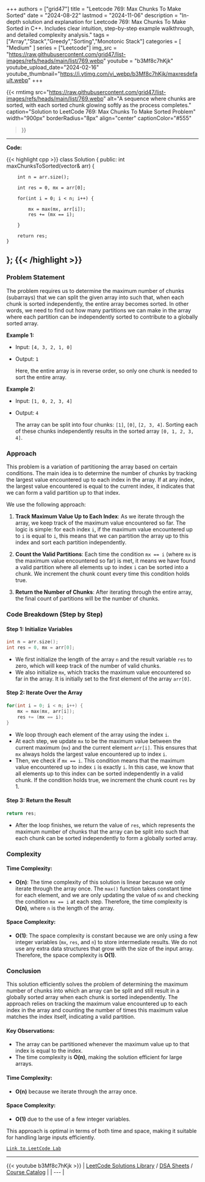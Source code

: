 
+++
authors = ["grid47"]
title = "Leetcode 769: Max Chunks To Make Sorted"
date = "2024-08-22"
lastmod = "2024-11-06"
description = "In-depth solution and explanation for Leetcode 769: Max Chunks To Make Sorted in C++. Includes clear intuition, step-by-step example walkthrough, and detailed complexity analysis."
tags = ["Array","Stack","Greedy","Sorting","Monotonic Stack"]
categories = [
    "Medium"
]
series = ["Leetcode"]
img_src = "https://raw.githubusercontent.com/grid47/list-images/refs/heads/main/list/769.webp"
youtube = "b3Mf8c7hKjk"
youtube_upload_date="2024-02-16"
youtube_thumbnail="https://i.ytimg.com/vi_webp/b3Mf8c7hKjk/maxresdefault.webp"
+++


{{< rmtimg 
    src="https://raw.githubusercontent.com/grid47/list-images/refs/heads/main/list/769.webp" 
    alt="A sequence where chunks are sorted, with each sorted chunk glowing softly as the process completes."
    caption="Solution to LeetCode 769: Max Chunks To Make Sorted Problem"
    width="900px"
    borderRadius="8px"
    align="center" 
    captionColor="#555"
>}}
---
**Code:**

{{< highlight cpp >}}
class Solution {
public:
    int maxChunksToSorted(vector<int>& arr) {
        
        int n = arr.size();

        int res = 0, mx = arr[0];

        for(int i = 0; i < n; i++) {
            
            mx = max(mx, arr[i]);
            res += (mx == i);
            
        }
        
        return res;
    }
};
{{< /highlight >}}
---

### Problem Statement

The problem requires us to determine the maximum number of chunks (subarrays) that we can split the given array into such that, when each chunk is sorted independently, the entire array becomes sorted. In other words, we need to find out how many partitions we can make in the array where each partition can be independently sorted to contribute to a globally sorted array.

**Example 1:**

- Input: `[4, 3, 2, 1, 0]`
- Output: `1`
  
  Here, the entire array is in reverse order, so only one chunk is needed to sort the entire array.

**Example 2:**

- Input: `[1, 0, 2, 3, 4]`
- Output: `4`
  
  The array can be split into four chunks: `[1]`, `[0]`, `[2, 3, 4]`. Sorting each of these chunks independently results in the sorted array `[0, 1, 2, 3, 4]`.

### Approach

This problem is a variation of partitioning the array based on certain conditions. The main idea is to determine the number of chunks by tracking the largest value encountered up to each index in the array. If at any index, the largest value encountered is equal to the current index, it indicates that we can form a valid partition up to that index.

We use the following approach:

1. **Track Maximum Value Up to Each Index**: As we iterate through the array, we keep track of the maximum value encountered so far. The logic is simple: for each index `i`, if the maximum value encountered up to `i` is equal to `i`, this means that we can partition the array up to this index and sort each partition independently.

2. **Count the Valid Partitions**: Each time the condition `mx == i` (where `mx` is the maximum value encountered so far) is met, it means we have found a valid partition where all elements up to index `i` can be sorted into a chunk. We increment the chunk count every time this condition holds true.

3. **Return the Number of Chunks**: After iterating through the entire array, the final count of partitions will be the number of chunks.

### Code Breakdown (Step by Step)

#### Step 1: Initialize Variables

```cpp
int n = arr.size();
int res = 0, mx = arr[0];
```

- We first initialize the length of the array `n` and the result variable `res` to zero, which will keep track of the number of valid chunks.
- We also initialize `mx`, which tracks the maximum value encountered so far in the array. It is initially set to the first element of the array `arr[0]`.

#### Step 2: Iterate Over the Array

```cpp
for(int i = 0; i < n; i++) {
    mx = max(mx, arr[i]);
    res += (mx == i);
}
```

- We loop through each element of the array using the index `i`.
- At each step, we update `mx` to be the maximum value between the current maximum (`mx`) and the current element `arr[i]`. This ensures that `mx` always holds the largest value encountered up to index `i`.
- Then, we check if `mx == i`. This condition means that the maximum value encountered up to index `i` is exactly `i`. In this case, we know that all elements up to this index can be sorted independently in a valid chunk. If the condition holds true, we increment the chunk count `res` by 1.

#### Step 3: Return the Result

```cpp
return res;
```

- After the loop finishes, we return the value of `res`, which represents the maximum number of chunks that the array can be split into such that each chunk can be sorted independently to form a globally sorted array.

### Complexity

#### Time Complexity:
- **O(n)**: The time complexity of this solution is linear because we only iterate through the array once. The `max()` function takes constant time for each element, and we are only updating the value of `mx` and checking the condition `mx == i` at each step. Therefore, the time complexity is **O(n)**, where `n` is the length of the array.

#### Space Complexity:
- **O(1)**: The space complexity is constant because we are only using a few integer variables (`mx`, `res`, and `n`) to store intermediate results. We do not use any extra data structures that grow with the size of the input array. Therefore, the space complexity is **O(1)**.

### Conclusion

This solution efficiently solves the problem of determining the maximum number of chunks into which an array can be split and still result in a globally sorted array when each chunk is sorted independently. The approach relies on tracking the maximum value encountered up to each index in the array and counting the number of times this maximum value matches the index itself, indicating a valid partition. 

#### Key Observations:
- The array can be partitioned whenever the maximum value up to that index is equal to the index.
- The time complexity is **O(n)**, making the solution efficient for large arrays.

#### Time Complexity:
- **O(n)** because we iterate through the array once.

#### Space Complexity:
- **O(1)** due to the use of a few integer variables.

This approach is optimal in terms of both time and space, making it suitable for handling large inputs efficiently.

[`Link to LeetCode Lab`](https://leetcode.com/problems/max-chunks-to-make-sorted/description/)

---
{{< youtube b3Mf8c7hKjk >}}
| [LeetCode Solutions Library](https://grid47.xyz/leetcode/) / [DSA Sheets](https://grid47.xyz/sheets/) / [Course Catalog](https://grid47.xyz/courses/) |
| --- |
